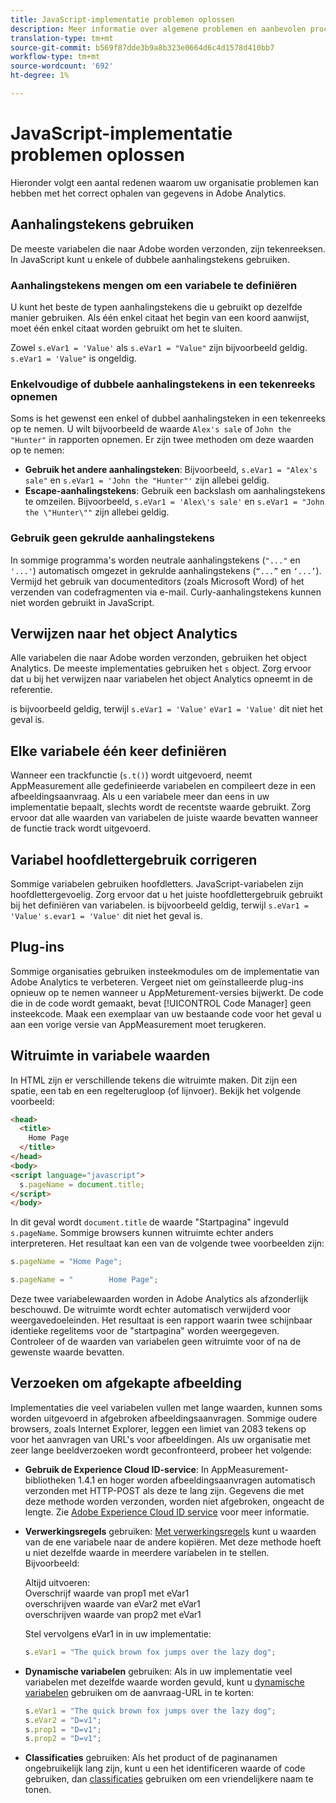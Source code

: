 ```yaml
---
title: JavaScript-implementatie problemen oplossen
description: Meer informatie over algemene problemen en aanbevolen procedures voor het oplossen van problemen met uw JavaScript-implementatie.
translation-type: tm+mt
source-git-commit: b569f87dde3b9a8b323e0664d6c4d1578d410bb7
workflow-type: tm+mt
source-wordcount: '692'
ht-degree: 1%

---
```



# JavaScript-implementatie problemen oplossen

Hieronder volgt een aantal redenen waarom uw organisatie problemen kan hebben met het correct ophalen van gegevens in Adobe Analytics.

## Aanhalingstekens gebruiken

De meeste variabelen die naar Adobe worden verzonden, zijn tekenreeksen. In JavaScript kunt u enkele of dubbele aanhalingstekens gebruiken.

### Aanhalingstekens mengen om een variabele te definiëren

U kunt het beste de typen aanhalingstekens die u gebruikt op dezelfde manier gebruiken. Als één enkel citaat het begin van een koord aanwijst, moet één enkel citaat worden gebruikt om het te sluiten.

Zowel `s.eVar1 = 'Value'` als `s.eVar1 = "Value"` zijn bijvoorbeeld geldig. `s.eVar1 = 'Value"` is ongeldig.

### Enkelvoudige of dubbele aanhalingstekens in een tekenreeks opnemen

Soms is het gewenst een enkel of dubbel aanhalingsteken in een tekenreeks op te nemen. U wilt bijvoorbeeld de waarde `Alex's sale` of `John the "Hunter"` in rapporten opnemen. Er zijn twee methoden om deze waarden op te nemen:

* **Gebruik het andere aanhalingsteken**: Bijvoorbeeld, `s.eVar1 = "Alex's sale"` en `s.eVar1 = 'John the "Hunter"'` zijn allebei geldig.
* **Escape-aanhalingstekens**: Gebruik een backslash om aanhalingstekens te omzeilen. Bijvoorbeeld, `s.eVar1 = 'Alex\'s sale'` en `s.eVar1 = "John the \"Hunter\""` zijn allebei geldig.

### Gebruik geen gekrulde aanhalingstekens

In sommige programma&#39;s worden neutrale aanhalingstekens (`"..."` en `'...'`) automatisch omgezet in gekrulde aanhalingstekens (`“...”` en `‘...’`). Vermijd het gebruik van documenteditors (zoals Microsoft Word) of het verzenden van codefragmenten via e-mail. Curly-aanhalingstekens kunnen niet worden gebruikt in JavaScript.

## Verwijzen naar het object Analytics

Alle variabelen die naar Adobe worden verzonden, gebruiken het object Analytics. De meeste implementaties gebruiken het `s` object. Zorg ervoor dat u bij het verwijzen naar variabelen het object Analytics opneemt in de referentie.

is bijvoorbeeld geldig, terwijl `s.eVar1 = 'Value'` `eVar1 = 'Value'` dit niet het geval is.

## Elke variabele één keer definiëren

Wanneer een trackfunctie (`s.t()`) wordt uitgevoerd, neemt AppMeasurement alle gedefinieerde variabelen en compileert deze in een afbeeldingsaanvraag. Als u een variabele meer dan eens in uw implementatie bepaalt, slechts wordt de recentste waarde gebruikt. Zorg ervoor dat alle waarden van variabelen de juiste waarde bevatten wanneer de functie track wordt uitgevoerd.

## Variabel hoofdlettergebruik corrigeren

Sommige variabelen gebruiken hoofdletters. JavaScript-variabelen zijn hoofdlettergevoelig. Zorg ervoor dat u het juiste hoofdlettergebruik gebruikt bij het definiëren van variabelen. is bijvoorbeeld geldig, terwijl `s.eVar1 = 'Value'` `s.evar1 = 'Value'` dit niet het geval is.

## Plug-ins

Sommige organisaties gebruiken insteekmodules om de implementatie van Adobe Analytics te verbeteren. Vergeet niet om geïnstalleerde plug-ins opnieuw op te nemen wanneer u AppMeturement-versies bijwerkt. De code die in de code wordt gemaakt, bevat [!UICONTROL Code Manager] geen insteekcode. Maak een exemplaar van uw bestaande code voor het geval u aan een vorige versie van AppMeasurement moet terugkeren.

## Witruimte in variabele waarden

In HTML zijn er verschillende tekens die witruimte maken. Dit zijn een spatie, een tab en een regelterugloop (of lijnvoer). Bekijk het volgende voorbeeld:

```html
<head>
  <title>
    Home Page
  </title>
</head>
<body>
<script language="javascript">
  s.pageName = document.title;
</script>
</body>
```

In dit geval wordt `document.title` de waarde &quot;Startpagina&quot; ingevuld `s.pageName`. Sommige browsers kunnen witruimte echter anders interpreteren. Het resultaat kan een van de volgende twee voorbeelden zijn:

```js
s.pageName = "Home Page";
```

```js
s.pageName = "        Home Page";
```

Deze twee variabelewaarden worden in Adobe Analytics als afzonderlijk beschouwd. De witruimte wordt echter automatisch verwijderd voor weergavedoeleinden. Het resultaat is een rapport waarin twee schijnbaar identieke regelitems voor de &quot;startpagina&quot; worden weergegeven. Controleer of de waarden van variabelen geen witruimte voor of na de gewenste waarde bevatten.

## Verzoeken om afgekapte afbeelding

Implementaties die veel variabelen vullen met lange waarden, kunnen soms worden uitgevoerd in afgebroken afbeeldingsaanvragen. Sommige oudere browsers, zoals Internet Explorer, leggen een limiet van 2083 tekens op voor het aanvragen van URL&#39;s voor afbeeldingen. Als uw organisatie met zeer lange beeldverzoeken wordt geconfronteerd, probeer het volgende:

* **Gebruik de Experience Cloud ID-service**: In AppMeasurement-bibliotheken 1.4.1 en hoger worden afbeeldingsaanvragen automatisch verzonden met HTTP-POST als deze te lang zijn. Gegevens die met deze methode worden verzonden, worden niet afgebroken, ongeacht de lengte. Zie [Adobe Experience Cloud ID service](https://docs.adobe.com/content/help/nl-NL/id-service/using/home.html) voor meer informatie.
* **Verwerkingsregels** gebruiken: [Met verwerkingsregels](/help/admin/admin/c-processing-rules/processing-rules.md) kunt u waarden van de ene variabele naar de andere kopiëren. Met deze methode hoeft u niet dezelfde waarde in meerdere variabelen in te stellen. Bijvoorbeeld:

   Altijd uitvoeren:<br>
Overschrijf waarde van prop1 met eVar1<br>overschrijven waarde van eVar2 met eVar1<br>overschrijven waarde van prop2 met eVar1<br>

   Stel vervolgens eVar1 in in uw implementatie:

   ```js
   s.eVar1 = "The quick brown fox jumps over the lazy dog";
   ```

* **Dynamische variabelen** gebruiken: Als in uw implementatie veel variabelen met dezelfde waarde worden gevuld, kunt u [dynamische variabelen](/help/implement/vars/page-vars/dynamic-variables.md) gebruiken om de aanvraag-URL in te korten:

   ```js
   s.eVar1 = "The quick brown fox jumps over the lazy dog";
   s.eVar2 = "D=v1";
   s.prop1 = "D=v1";
   s.prop2 = "D=v1";
   ```

* **Classificaties** gebruiken: Als het product of de paginanamen ongebruikelijk lang zijn, kunt u een het identificeren waarde of code gebruiken, dan [classificaties](/help/components/classifications/c-classifications.md) gebruiken om een vriendelijkere naam te tonen.
